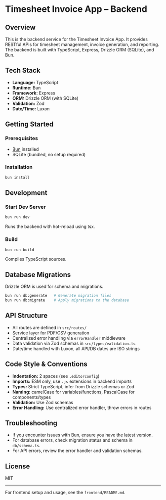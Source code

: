# Timesheet Invoice App – Backend

## Overview
This is the backend service for the Timesheet Invoice App. It provides RESTful APIs for timesheet management, invoice generation, and reporting. The backend is built with TypeScript, Express, Drizzle ORM (SQLite), and Bun.

## Tech Stack
- **Language:** TypeScript
- **Runtime:** Bun
- **Framework:** Express
- **ORM:** Drizzle ORM (with SQLite)
- **Validation:** Zod
- **Date/Time:** Luxon

## Getting Started

### Prerequisites
- [Bun](https://bun.sh/) installed
- SQLite (bundled, no setup required)

### Installation
```bash
bun install
```

## Development

### Start Dev Server
```bash
bun run dev
```
Runs the backend with hot-reload using tsx.

### Build
```bash
bun run build
```
Compiles TypeScript sources.

## Database Migrations
Drizzle ORM is used for schema and migrations.

```bash
bun run db:generate   # Generate migration files
bun run db:migrate    # Apply migrations to the database
```

## API Structure
- All routes are defined in `src/routes/`
- Service layer for PDF/CSV generation
- Centralized error handling via `errorHandler` middleware
- Data validation via Zod schemas in `src/types/validation.ts`
- Date/time handled with Luxon, all API/DB dates are ISO strings

## Code Style & Conventions
- **Indentation:** 2 spaces (see `.editorconfig`)
- **Imports:** ESM only, use `.js` extensions in backend imports
- **Types:** Strict TypeScript, infer from Drizzle schemas or Zod
- **Naming:** camelCase for variables/functions, PascalCase for components/types
- **Validation:** Use Zod schemas
- **Error Handling:** Use centralized error handler, throw errors in routes

## Troubleshooting
- If you encounter issues with Bun, ensure you have the latest version.
- For database errors, check migration status and schema in `db/schema.ts`.
- For API errors, review the error handler and validation schemas.

## License
MIT

---
For frontend setup and usage, see the `frontend/README.md`.
